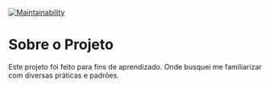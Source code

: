 [![Maintainability](https://api.codeclimate.com/v1/badges/13abf6630a5660415ce1/maintainability)](https://codeclimate.com/github/elvisserrao/notebook-api/maintainability)

# Sobre o Projeto

Este projeto foi feito para fins de aprendizado. Onde busquei me familiarizar com diversas práticas e padrões.

